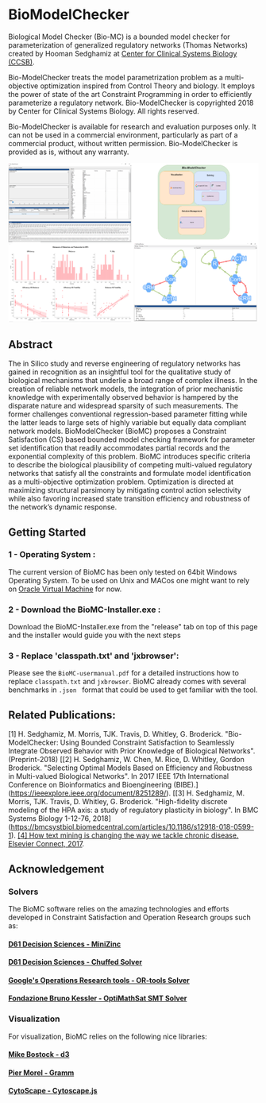 # BioModelChecker
Biological Model Checker (Bio-MC) is a bounded model checker for parameterization of generalized regulatory networks (Thomas Networks) created by Hooman Sedghamiz at [Center for Clinical Systems Biology (CCSB)](https://www.rochesterregional.org/research/clinical-systems-biology/).

Bio-ModelChecker treats the model parametrization problem as a multi-objective optimization inspired from Control Theory and biology. It employs the power of state of the art Constraint Programming in order to efficiently parameterize a regulatory network. 
Bio-ModelChecker is copyrighted 2018 by Center for Clinical Systems Biology. All rights reserved.

Bio-ModelChecker is available for research and evaluation purposes only. It can not be used in a commercial environment, particularly as part of a commercial product, without written permission. Bio-ModelChecker is provided as is, without any warranty.

<img margin-left="auto" margin-right="auto" src="BioModelC.png">

## Abstract 
The in Silico study and reverse engineering of regulatory networks has gained in recognition as an insightful tool for the qualitative study of biological mechanisms that underlie a broad range of  complex illness. In the creation of reliable network models, the integration of prior mechanistic knowledge with experimentally observed behavior is hampered by the disparate nature and  widespread sparsity of such measurements. The former challenges conventional regression-based parameter fitting while the latter leads to large sets of highly variable but equally data compliant network models. 
BioModelChecker (BioMC) proposes a Constraint Satisfaction (CS) based bounded model checking framework for parameter set identification that readily accommodates partial records and the exponential complexity of this problem. BioMC introduces specific criteria to describe the biological plausibility of competing multi-valued regulatory networks that satisfy all the constraints and formulate model identification as a multi-objective optimization problem. Optimization is directed at  maximizing structural parsimony by mitigating control action selectivity while also favoring increased state transition efficiency and robustness of the network’s dynamic response. 

## Getting Started
### 1 - Operating System :
The current version of BioMC has been only tested on 64bit Windows Operating System. To be used on Unix and MACos one might want to rely on [Oracle Virtual Machine](https://www.virtualbox.org/) for now.

### 2 - Download the BioMC-Installer.exe :
Download the BioMC-Installer.exe from the "release" tab on top of this page and the installer would guide you with the next steps

### 3 - Replace 'classpath.txt' and 'jxbrowser':
Please see the ```BioMC-usermanual.pdf``` for a detailed instructions how to replace ```classpath.txt``` and ```jxbrowser```. BioMC already comes with several benchmarks in  ```.json ``` format that could be used to get familiar with the tool.

## Related Publications:
[1] H. Sedghamiz, M. Morris, TJK. Travis, D. Whitley, G. Broderick. "Bio-ModelChecker: Using Bounded Constraint Satisfaction to Seamlessly Integrate Observed Behavior with Prior Knowledge of Biological Networks". (Preprint-2018)
[[2] H. Sedghamiz, W. Chen, M. Rice, D. Whitley, Gordon Broderick. "Selecting Optimal Models Based on Efficiency and Robustness in Multi-valued Biological Networks". In 2017 IEEE 17th International Conference on Bioinformatics and Bioengineering (BIBE).] (https://ieeexplore.ieee.org/document/8251289/).
[[3] H. Sedghamiz, M. Morris, TJK. Travis, D. Whitley, G. Broderick. "High-fidelity discrete modeling of the HPA axis: a study of regulatory plasticity in biology". In BMC Systems Biology 1-12-76, 2018] (https://bmcsystbiol.biomedcentral.com/articles/10.1186/s12918-018-0599-1).
[[4] How text mining is changing the way we tackle chronic disease. Elsevier Connect, 2017](https://www.elsevier.com/connect/how-text-mining-is-changing-the-way-we-tackle-chronic-disease).

## Acknowledgement

### Solvers 
The BioMC software relies on the amazing technologies and efforts developed in Constraint Satisfaction and Operation Research groups such as:

#### [D61 Decision Sciences - MiniZinc](https://github.com/MiniZinc) 

#### [D61 Decision Sciences - Chuffed Solver](https://github.com/chuffed/chuffed)

#### [Google's Operations Research tools - OR-tools Solver](https://github.com/google/or-tools)

#### [Fondazione Bruno Kessler - OptiMathSat SMT Solver](http://optimathsat.disi.unitn.it/)

### Visualization
For visualization, BioMC relies on the following nice libraries:

#### [Mike Bostock - d3](https://github.com/d3/d3)

#### [Pier Morel - Gramm](https://github.com/piermorel/gramm)

#### [CytoScape - Cytoscape.js](https://github.com/cytoscape)




